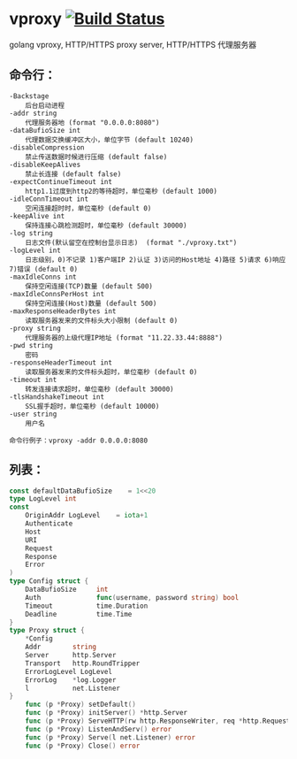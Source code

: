 # vproxy [![Build Status](https://travis-ci.org/456vv/vproxy.svg?branch=master)](https://travis-ci.org/456vv/vproxy)
golang vproxy, HTTP/HTTPS proxy server, HTTP/HTTPS 代理服务器

命令行：
-----------------------------------
    -Backstage
        后台启动进程
    -addr string
        代理服务器地 (format "0.0.0.0:8080")
    -dataBufioSize int
        代理数据交换缓冲区大小，单位字节 (default 10240)
    -disableCompression
        禁止传送数据时候进行压缩 (default false)
    -disableKeepAlives
        禁止长连接 (default false)
    -expectContinueTimeout int
        http1.1过度到http2的等待超时，单位毫秒 (default 1000)
    -idleConnTimeout int
        空闲连接超时时，单位毫秒 (default 0)
    -keepAlive int
        保持连接心跳检测超时，单位毫秒 (default 30000)
    -log string
        日志文件(默认留空在控制台显示日志)  (format "./vproxy.txt")
    -logLevel int
        日志级别，0)不记录 1)客户端IP 2)认证 3)访问的Host地址 4)路径 5)请求 6)响应 7)错误 (default 0)
    -maxIdleConns int
        保持空闲连接(TCP)数量 (default 500)
    -maxIdleConnsPerHost int
        保持空闲连接(Host)数量 (default 500)
    -maxResponseHeaderBytes int
        读取服务器发来的文件标头大小限制 (default 0)
    -proxy string
        代理服务器的上级代理IP地址 (format "11.22.33.44:8888")
    -pwd string
        密码
    -responseHeaderTimeout int
        读取服务器发来的文件标头超时，单位毫秒 (default 0)
    -timeout int
        转发连接请求超时，单位毫秒 (default 30000)
    -tlsHandshakeTimeout int
        SSL握手超时，单位毫秒 (default 10000)
    -user string
        用户名

    命令行例子：vproxy -addr 0.0.0.0:8080


列表：
-----------------------------------
```go
const defaultDataBufioSize    = 1<<20                                            // 默认数据缓冲1MB
type LogLevel int                                                                // 日志级别
const
    OriginAddr LogLevel    = iota+1                                              // 客户端。
    Authenticate                                                                 // 认证
    Host                                                                         // 访问的Host地址
    URI                                                                          // 路径
    Request                                                                      // 请求
    Response                                                                     // 响应
    Error                                                                        // 错误
)
type Config struct {                                                     // 配置
    DataBufioSize     int                                                        // 缓冲区大小
    Auth              func(username, password string) bool                       // 认证
    Timeout           time.Duration                                              // 转发连接请求超时
    Deadline          time.Time                                                  // 转发连接请求超时
}
type Proxy struct {                                                      // 代理
    *Config                                                                      // 配置
    Addr        string                                                           // 代理IP地址
    Server      http.Server                                                      // 服务器
    Transport   http.RoundTripper                                                // 代理
    ErrorLogLevel LogLevel                                                       // 日志级别
    ErrorLog    *log.Logger                                                      // 日志
    l           net.Listener                                                     // 连接对象
}
    func (p *Proxy) setDefault()                                                 // 设置默认
    func (p *Proxy) initServer() *http.Server                                    // 初始化服务器
    func (p *Proxy) ServeHTTP(rw http.ResponseWriter, req *http.Request)         // 处理
    func (p *Proxy) ListenAndServ() error                                        // 监听
    func (p *Proxy) Serve(l net.Listener) error                                  // 监听
    func (p *Proxy) Close() error                                                // 关闭代理

```